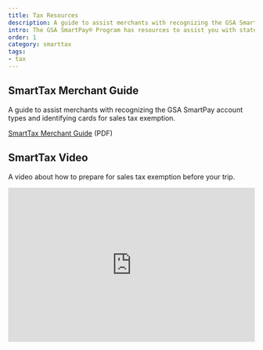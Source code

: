 ```yaml
---
title: Tax Resources
description: A guide to assist merchants with recognizing the GSA SmartPay account types and identifying cards for sales tax exemption.
intro: The GSA SmartPay® Program has resources to assist you with state sales tax exemption.
order: 1
category: smarttax
tags:
- tax
---
```

## SmartTax Merchant Guide
A guide to assist merchants with recognizing the GSA SmartPay account types and identifying cards for sales tax exemption.

[SmartTax Merchant Guide](/files/smartpay-vendor-guide.pdf) (PDF)

## SmartTax Video
A video about how to prepare for sales tax exemption before your trip.

<iframe width="100%" height="315" src="https://www.youtube.com/embed/rT3vImFv4-I?rel=0" title="YouTube video player" frameborder="0" allow="accelerometer; clipboard-write; encrypted-media; gyroscope; picture-in-picture; web-share" allowfullscreen></iframe>
